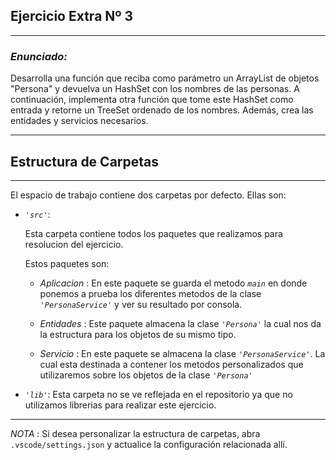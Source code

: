 ## Ejercicio Extra Nº 3
----
### *Enunciado:*
<p> 

Desarrolla una función que reciba como parámetro un ArrayList de objetos "Persona" y devuelva un HashSet
con los nombres de las personas. A continuación, implementa otra función que tome este HashSet como entrada y
retorne un TreeSet ordenado de los nombres. Además, crea las entidades y servicios necesarios.

</p>

---
## Estructura de Carpetas
---
El espacio de trabajo contiene dos carpetas por defecto.
Ellas son:

+ *`'src'`*:
    <p>Esta carpeta contiene todos los paquetes que realizamos para resolucion del ejercicio.</p>

    Estos paquetes son:
    + *Aplicacion* : En este paquete se guarda el metodo *`main`* en donde ponemos a prueba los diferentes metodos de la clase *`'PersonaService'`* y ver su resultado por consola.

    + *Entidades* : Este paquete almacena la clase *`'Persona'`* la cual nos da la estructura para los objetos de su mismo tipo.

    + *Servicio* : En este paquete se almacena la clase *`'PersonaService'`*. La cual esta destinada a contener los metodos personalizados que utilizaremos sobre los objetos de la clase *`'Persona'`*

+ *`'lib'`*: Esta carpeta no se ve reflejada en el repositorio ya que no utilizamos librerias para realizar este ejercicio.

---

*NOTA* : Si desea personalizar la estructura de carpetas, abra `.vscode/settings.json` y actualice la configuración relacionada allí.
